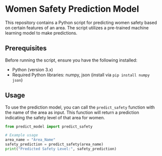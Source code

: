 # Women Safety Prediction Model

This repository contains a Python script for predicting women safety based on certain features of an area. The script utilizes a pre-trained machine learning model to make predictions.

## Prerequisites

Before running the script, ensure you have the following installed:

- Python (version 3.x)
- Required Python libraries: numpy, json (install via `pip install numpy json`)

## Usage

To use the prediction model, you can call the `predict_safety` function with the name of the area as input. This function will return a prediction indicating the safety level of that area for women.

```python
from predict_model import predict_safety

# Example usage
area_name = "Area_Name"
safety_prediction = predict_safety(area_name)
print("Predicted Safety Level:", safety_prediction)
